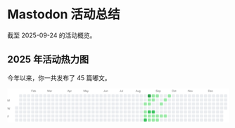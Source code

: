 # Mastodon 活动总结

截至 2025-09-24 的活动概览。

## 2025 年活动热力图

今年以来，你一共发布了 45 篇嘟文。

![Activity Heatmap](./heatmap.svg)